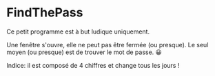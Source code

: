 # FindThePass

Ce petit programme est à but ludique uniquement.

Une fenêtre s'ouvre, elle ne peut pas être fermée (ou presque). Le seul moyen (ou presque) est de trouver le mot de passe. 😀

Indice: il est composé de 4 chiffres et change tous les jours !
